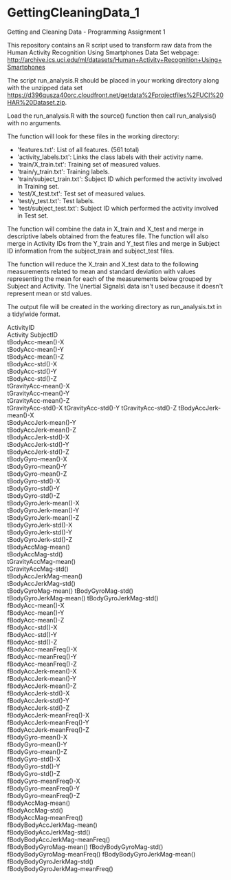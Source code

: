 GettingCleaningData_1
=====================

Getting and Cleaning Data - Programming Assignment 1

This repository contains an R script used to transform raw data from the Human Activity Recognition Using Smartphones Data Set webpage: http://archive.ics.uci.edu/ml/datasets/Human+Activity+Recognition+Using+Smartphones

The script run_analysis.R should be placed in your working directory along with the unzipped data set https://d396qusza40orc.cloudfront.net/getdata%2Fprojectfiles%2FUCI%20HAR%20Dataset.zip.

Load the run_analysis.R with the source() function then call run_analysis() with no arguments. 

The function will look for these files in the working directory:

- 'features.txt': List of all features. (561 total)
- 'activity_labels.txt': Links the class labels with their activity name.
- 'train/X_train.txt': Training set of measured values.
- 'train/y_train.txt': Training labels.
- 'train/subject_train.txt': Subject ID which performed the activity involved in Training set.
- 'test/X_test.txt': Test set of measured values.
- 'test/y_test.txt': Test labels.
- 'test/subject_test.txt': Subject ID which performed the activity involved in Test set.

The function will combine the data in X_train and X_test and merge in descriptive labels obtained from the features file. The function will also merge in Activity IDs from the Y_train and Y_test
files and merge in Subject ID information from the subject_train and subject_test files.

The function will reduce the X_train and X_test data to the following measurements related to mean and standard deviation with values
representing the mean for each of the measurements below grouped by Subject and Activity. The \Inertial Signals\ data isn't used because it doesn't represent mean or std values.

The output file will be created in the working directory as run_analysis.txt in a tidy/wide format.

ActivityID	
Activity
SubjectID	
tBodyAcc-mean()-X	
tBodyAcc-mean()-Y	
tBodyAcc-mean()-Z	
tBodyAcc-std()-X	
tBodyAcc-std()-Y	
tBodyAcc-std()-Z	
tGravityAcc-mean()-X	
tGravityAcc-mean()-Y	
tGravityAcc-mean()-Z	
tGravityAcc-std()-X	
tGravityAcc-std()-Y	
tGravityAcc-std()-Z	
tBodyAccJerk-mean()-X	
tBodyAccJerk-mean()-Y	
tBodyAccJerk-mean()-Z	
tBodyAccJerk-std()-X	
tBodyAccJerk-std()-Y	
tBodyAccJerk-std()-Z	
tBodyGyro-mean()-X	
tBodyGyro-mean()-Y	
tBodyGyro-mean()-Z	
tBodyGyro-std()-X	
tBodyGyro-std()-Y	
tBodyGyro-std()-Z	
tBodyGyroJerk-mean()-X	
tBodyGyroJerk-mean()-Y	
tBodyGyroJerk-mean()-Z	
tBodyGyroJerk-std()-X	
tBodyGyroJerk-std()-Y	
tBodyGyroJerk-std()-Z	
tBodyAccMag-mean()	
tBodyAccMag-std()	
tGravityAccMag-mean()	
tGravityAccMag-std()	
tBodyAccJerkMag-mean()	
tBodyAccJerkMag-std()	
tBodyGyroMag-mean()	
tBodyGyroMag-std()	
tBodyGyroJerkMag-mean()	
tBodyGyroJerkMag-std()	
fBodyAcc-mean()-X	
fBodyAcc-mean()-Y	
fBodyAcc-mean()-Z	
fBodyAcc-std()-X	
fBodyAcc-std()-Y	
fBodyAcc-std()-Z	
fBodyAcc-meanFreq()-X	
fBodyAcc-meanFreq()-Y	
fBodyAcc-meanFreq()-Z	
fBodyAccJerk-mean()-X	
fBodyAccJerk-mean()-Y	
fBodyAccJerk-mean()-Z	
fBodyAccJerk-std()-X	
fBodyAccJerk-std()-Y	
fBodyAccJerk-std()-Z	
fBodyAccJerk-meanFreq()-X	
fBodyAccJerk-meanFreq()-Y	
fBodyAccJerk-meanFreq()-Z	
fBodyGyro-mean()-X	
fBodyGyro-mean()-Y	
fBodyGyro-mean()-Z	
fBodyGyro-std()-X	
fBodyGyro-std()-Y	
fBodyGyro-std()-Z	
fBodyGyro-meanFreq()-X	
fBodyGyro-meanFreq()-Y	
fBodyGyro-meanFreq()-Z	
fBodyAccMag-mean()	
fBodyAccMag-std()	
fBodyAccMag-meanFreq()	
fBodyBodyAccJerkMag-mean()	
fBodyBodyAccJerkMag-std()	
fBodyBodyAccJerkMag-meanFreq()	
fBodyBodyGyroMag-mean()	
fBodyBodyGyroMag-std()	
fBodyBodyGyroMag-meanFreq()	
fBodyBodyGyroJerkMag-mean()	
fBodyBodyGyroJerkMag-std()	
fBodyBodyGyroJerkMag-meanFreq()


